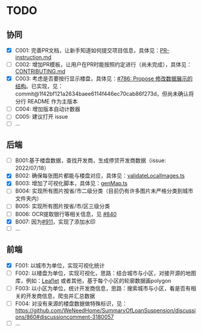 # TODO

## 协同

- [x] C001: 完善PR文档，让新手知道如何提交项目信息，具体见：[PR-instruction.md](./PR-instruction.md)
- [ ] C002: 增加PR模板，让用户在PR时能按照约定进行（尚未完成），具体见：[CONTRIBUTING.md](./CONTRIBUTING.md)
- [x] C003: 考虑是否要按行显示楼盘，具体见：[#786: Propose 修改数据展示的结构](https://github.com/WeNeedHome/SummaryOfLoanSuspension/pull/786)。已实现，见：commit@1f42bf121a2634baee6114f446ec70cab86f273d，但尚未确认将分行 README 作为主版本
- [ ] C004: 增加版本自动计数器
- [ ] C005: 建议打开 issue
- [ ] ...

## 后端

- [ ] B001:基于楼盘数据，查找开发商，生成停贷开发商数据（issue: 2022/07/18）
- [x] B002: 确保每张图片都能与楼盘对应，具体见：[validateLocalImages.ts](development/backend/nodejs/src/validateLocalImages.ts)
- [x] B003: 增加了可视化脚本，具体见：[genMap.ts](development/backend/nodejs/src/visualization/genMap.ts)
- [ ] B004: 实现所有图片按省/市二级分类（目前仍有许多图片未严格分类到城市文件夹内）
- [ ] B005: 实现所有图片按省/市/区三级分类
- [ ] B006: OCR提取银行等相关信息，见 [#840](https://github.com/WeNeedHome/SummaryOfLoanSuspension/discussions/840)
- [x] B007: 因为[#911](https://github.com/WeNeedHome/SummaryOfLoanSuspension/discussions/911)，实现了添加水印
- [ ] ...

## 前端

- [x] F001: 以城市为单位，实现可视化统计
- [ ] F002: 以楼盘为单位，实现可视化，思路：结合城市与小区，对接开源的地图库，例如：[Leaflet](https://github.com/Leaflet/Leaflet) 或者其他，基于每个小区的轮廓数据画polygon
- [ ] F003: 以小区为单位，统计开发商信息，思路：搜索城市与小区，看是否有相关的开发商信息，爬虫并汇总数据
- [ ] F004: 对没有来源的楼盘数据做特殊标识，见：https://github.com/WeNeedHome/SummaryOfLoanSuspension/discussions/860#discussioncomment-3180057
- [ ] ...
